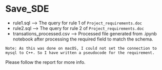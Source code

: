 # Save_SDE

- rule1.sql --> The query for rule 1 of `Project_requirements.doc`
- rule2.sql --> The query for rule 2 of `Project_requirements.doc`
- transations_processed.csv --> Processed file generated from .ipynb notebook after processing the required field to match the schema.

`Note: As this was done on macOS, I could not set the connection to mysql to C++. So I have written a pseudocode for the requirement.`

Please follow the report for more info.

